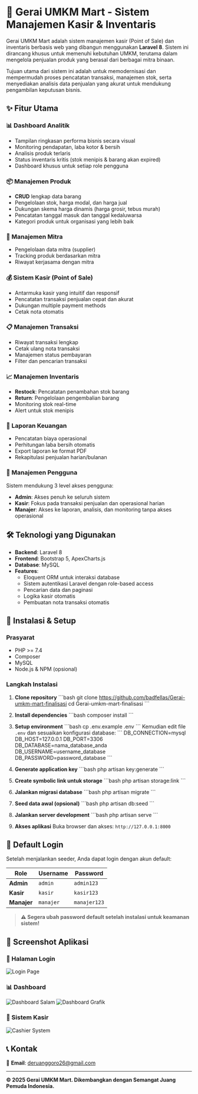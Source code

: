 # 🏪 Gerai UMKM Mart - Sistem Manajemen Kasir & Inventaris

Gerai UMKM Mart adalah sistem manajemen kasir (Point of Sale) dan inventaris berbasis web yang dibangun menggunakan **Laravel 8**. Sistem ini dirancang khusus untuk memenuhi kebutuhan UMKM, terutama dalam mengelola penjualan produk yang berasal dari berbagai mitra binaan.

Tujuan utama dari sistem ini adalah untuk memodernisasi dan mempermudah proses pencatatan transaksi, manajemen stok, serta menyediakan analisis data penjualan yang akurat untuk mendukung pengambilan keputusan bisnis.

## ✨ Fitur Utama

### 📊 Dashboard Analitik
- Tampilan ringkasan performa bisnis secara visual
- Monitoring pendapatan, laba kotor & bersih
- Analisis produk terlaris
- Status inventaris kritis (stok menipis & barang akan expired)
- Dashboard khusus untuk setiap role pengguna

### 📦 Manajemen Produk
- **CRUD** lengkap data barang
- Pengelolaan stok, harga modal, dan harga jual
- Dukungan skema harga dinamis (harga grosir, tebus murah)
- Pencatatan tanggal masuk dan tanggal kedaluwarsa
- Kategori produk untuk organisasi yang lebih baik

### 🤝 Manajemen Mitra
- Pengelolaan data mitra (supplier) 
- Tracking produk berdasarkan mitra
- Riwayat kerjasama dengan mitra

### 💰 Sistem Kasir (Point of Sale)
- Antarmuka kasir yang intuitif dan responsif
- Pencatatan transaksi penjualan cepat dan akurat
- Dukungan multiple payment methods
- Cetak nota otomatis

### 📋 Manajemen Transaksi
- Riwayat transaksi lengkap
- Cetak ulang nota transaksi
- Manajemen status pembayaran
- Filter dan pencarian transaksi

### 📈 Manajemen Inventaris
- **Restock**: Pencatatan penambahan stok barang
- **Return**: Pengelolaan pengembalian barang
- Monitoring stok real-time
- Alert untuk stok menipis

### 💼 Laporan Keuangan
- Pencatatan biaya operasional
- Perhitungan laba bersih otomatis
- Export laporan ke format PDF
- Rekapitulasi penjualan harian/bulanan

### 👥 Manajemen Pengguna
Sistem mendukung 3 level akses pengguna:
- **Admin**: Akses penuh ke seluruh sistem
- **Kasir**: Fokus pada transaksi penjualan dan operasional harian
- **Manajer**: Akses ke laporan, analisis, dan monitoring tanpa akses operasional

## 🛠️ Teknologi yang Digunakan

- **Backend**: Laravel 8
- **Frontend**: Bootstrap 5, ApexCharts.js
- **Database**: MySQL
- **Features**:
  - Eloquent ORM untuk interaksi database
  - Sistem autentikasi Laravel dengan role-based access
  - Pencarian data dan paginasi
  - Logika kasir otomatis
  - Pembuatan nota transaksi otomatis

## 🚀 Instalasi & Setup

### Prasyarat
- PHP >= 7.4
- Composer
- MySQL
- Node.js & NPM (opsional)

### Langkah Instalasi

1. **Clone repository**
   \`\`\`bash
   git clone https://github.com/badfellas/Gerai-umkm-mart-finalisasi
   cd Gerai-umkm-mart-finalisasi
   \`\`\`

2. **Install dependencies**
   \`\`\`bash
   composer install
   \`\`\`

3. **Setup environment**
   \`\`\`bash
   cp .env.example .env
   \`\`\`
   Kemudian edit file `.env` dan sesuaikan konfigurasi database:
   \`\`\`
   DB_CONNECTION=mysql
   DB_HOST=127.0.0.1
   DB_PORT=3306
   DB_DATABASE=nama_database_anda
   DB_USERNAME=username_database
   DB_PASSWORD=password_database
   \`\`\`

4. **Generate application key**
   \`\`\`bash
   php artisan key:generate
   \`\`\`

5. **Create symbolic link untuk storage**
   \`\`\`bash
   php artisan storage:link
   \`\`\`

6. **Jalankan migrasi database**
   \`\`\`bash
   php artisan migrate
   \`\`\`

7. **Seed data awal (opsional)**
   \`\`\`bash
   php artisan db:seed
   \`\`\`

8. **Jalankan server development**
   \`\`\`bash
   php artisan serve
   \`\`\`

9. **Akses aplikasi**
   Buka browser dan akses: `http://127.0.0.1:8000`

## 👤 Default Login

Setelah menjalankan seeder, Anda dapat login dengan akun default:

| Role | Username | Password |
|------|----------|----------|
| **Admin** | `admin` | `admin123` |
| **Kasir** | `kasir` | `kasir123` |
| **Manajer** | `manajer` | `manajer123` |

> **⚠️ Segera ubah password default setelah instalasi untuk keamanan sistem!**

## 📱 Screenshot Aplikasi

### 🔐 Halaman Login
![Login Page](screenshots/login.png)

### 📊 Dashboard 
![Dashboard Salam](screenshots/dashboard0.png)
![Dashboard Grafik](screenshots/dashboard1.png)

### 🛒 Sistem Kasir
![Cashier System](screenshots/kasir.png)


## 📞 Kontak
📧 **Email**: deruanggoro26@gmail.com

---

**© 2025 Gerai UMKM Mart. Dikembangkan dengan Semangat Juang Pemuda Indonesia.**
